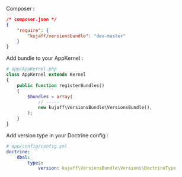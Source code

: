 Composer :
```json
/* composer.json */
{
    "require": {
        "kujaff/versionsbundle": "dev-master"
    }
}
```

Add bundle to your AppKernel :
```php
# app/AppKernel.php
class AppKernel extends Kernel
{
    public function registerBundles()
    {
        $bundles = array(
            // -----
            new kujaff\VersionsBundle\VersionsBundle(),
        );
    }
}
```

Add version type in your Doctrine config :
```yml
# app/config/config.yml
doctrine:
    dbal:
        types:
            version: kujaff\VersionsBundle\Versions\DoctrineType
```
